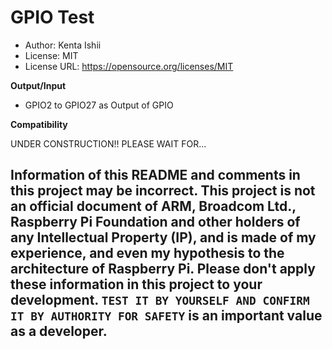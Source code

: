 # GPIO Test

* Author: Kenta Ishii
* License: MIT
* License URL: https://opensource.org/licenses/MIT

**Output/Input**

* GPIO2 to GPIO27 as Output of GPIO

**Compatibility**

UNDER CONSTRUCTION!! PLEASE WAIT FOR...

## Information of this README and comments in this project may be incorrect. This project is not an official document of ARM, Broadcom Ltd., Raspberry Pi Foundation and other holders of any Intellectual Property (IP), and is made of my experience, and even my hypothesis to the architecture of Raspberry Pi. Please don't apply these information in this project to your development. `TEST IT BY YOURSELF AND CONFIRM IT BY AUTHORITY FOR SAFETY` is an important value as a developer.
